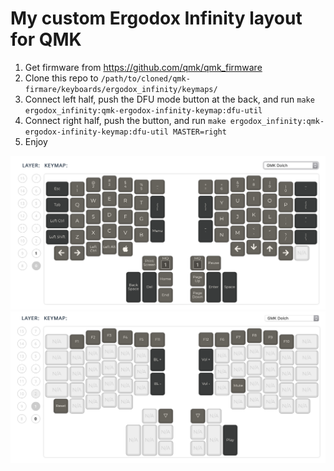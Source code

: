 # My custom Ergodox Infinity layout for QMK

1. Get firmware from https://github.com/qmk/qmk_firmware
2. Clone this repo to `/path/to/cloned/qmk-firmare/keyboards/ergodox_infinity/keymaps/`
3. Connect left half, push the DFU mode button at the back, and run `make ergodox_infinity:qmk-ergodox-infinity-keymap:dfu-util`
4. Connect right half, push the button, and run `make ergodox_infinity:qmk-ergodox-infinity-keymap:dfu-util MASTER=right`
5. Enjoy

![Layer 0](l0.png)
![Layer 1](l1.png)
